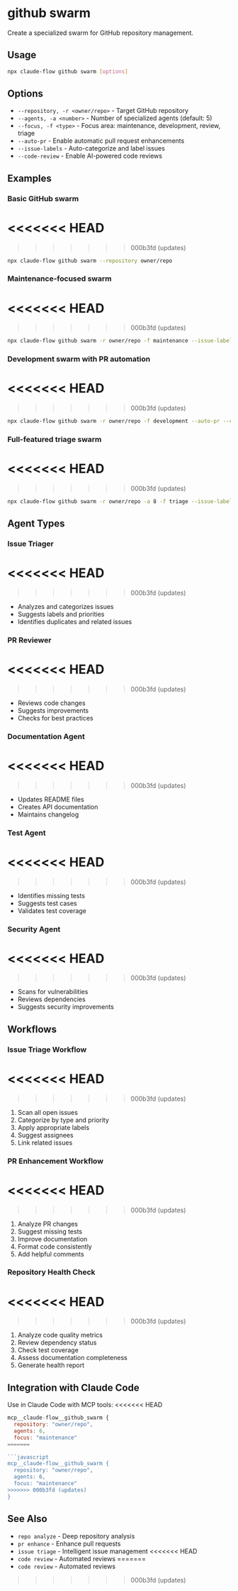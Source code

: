# github swarm

Create a specialized swarm for GitHub repository management.

## Usage

```bash
npx claude-flow github swarm [options]
```

## Options

- `--repository, -r <owner/repo>` - Target GitHub repository
- `--agents, -a <number>` - Number of specialized agents (default: 5)
- `--focus, -f <type>` - Focus area: maintenance, development, review, triage
- `--auto-pr` - Enable automatic pull request enhancements
- `--issue-labels` - Auto-categorize and label issues
- `--code-review` - Enable AI-powered code reviews

## Examples

### Basic GitHub swarm
<<<<<<< HEAD
=======

>>>>>>> 000b3fd (updates)
```bash
npx claude-flow github swarm --repository owner/repo
```

### Maintenance-focused swarm
<<<<<<< HEAD
=======

>>>>>>> 000b3fd (updates)
```bash
npx claude-flow github swarm -r owner/repo -f maintenance --issue-labels
```

### Development swarm with PR automation
<<<<<<< HEAD
=======

>>>>>>> 000b3fd (updates)
```bash
npx claude-flow github swarm -r owner/repo -f development --auto-pr --code-review
```

### Full-featured triage swarm
<<<<<<< HEAD
=======

>>>>>>> 000b3fd (updates)
```bash
npx claude-flow github swarm -r owner/repo -a 8 -f triage --issue-labels --auto-pr
```

## Agent Types

### Issue Triager
<<<<<<< HEAD
=======

>>>>>>> 000b3fd (updates)
- Analyzes and categorizes issues
- Suggests labels and priorities
- Identifies duplicates and related issues

### PR Reviewer
<<<<<<< HEAD
=======

>>>>>>> 000b3fd (updates)
- Reviews code changes
- Suggests improvements
- Checks for best practices

### Documentation Agent
<<<<<<< HEAD
=======

>>>>>>> 000b3fd (updates)
- Updates README files
- Creates API documentation
- Maintains changelog

### Test Agent
<<<<<<< HEAD
=======

>>>>>>> 000b3fd (updates)
- Identifies missing tests
- Suggests test cases
- Validates test coverage

### Security Agent
<<<<<<< HEAD
=======

>>>>>>> 000b3fd (updates)
- Scans for vulnerabilities
- Reviews dependencies
- Suggests security improvements

## Workflows

### Issue Triage Workflow
<<<<<<< HEAD
=======

>>>>>>> 000b3fd (updates)
1. Scan all open issues
2. Categorize by type and priority
3. Apply appropriate labels
4. Suggest assignees
5. Link related issues

### PR Enhancement Workflow
<<<<<<< HEAD
=======

>>>>>>> 000b3fd (updates)
1. Analyze PR changes
2. Suggest missing tests
3. Improve documentation
4. Format code consistently
5. Add helpful comments

### Repository Health Check
<<<<<<< HEAD
=======

>>>>>>> 000b3fd (updates)
1. Analyze code quality metrics
2. Review dependency status
3. Check test coverage
4. Assess documentation completeness
5. Generate health report

## Integration with Claude Code

Use in Claude Code with MCP tools:
<<<<<<< HEAD
```javascript
mcp__claude-flow__github_swarm { 
  repository: "owner/repo", 
  agents: 6, 
  focus: "maintenance" 
=======

```javascript
mcp__claude-flow__github_swarm {
  repository: "owner/repo",
  agents: 6,
  focus: "maintenance"
>>>>>>> 000b3fd (updates)
}
```

## See Also

- `repo analyze` - Deep repository analysis
- `pr enhance` - Enhance pull requests
- `issue triage` - Intelligent issue management
<<<<<<< HEAD
- `code review` - Automated reviews
=======
- `code review` - Automated reviews
>>>>>>> 000b3fd (updates)
